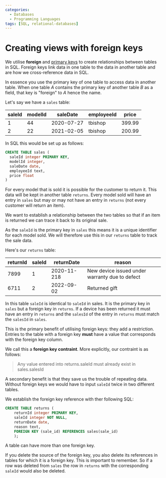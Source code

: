```yaml
---
categories:
  - Databases
  - Programming Languages
tags: [SQL, relational-databases]
---
```


# Creating views with foreign keys

We utilise **foreign** and
[primary keys](Primary_key.md) to create
relationships between tables in SQL. Foreign keys link data in one table to the
data in another table and are how we cross-reference data in SQL.

In essence you use the primary key of one table to access data in another table.
When one table _A_ contains the primary key of another table _B_ as a field,
that key is "foreign" to _A_ hence the name.

Let's say we have a `sales` table:

| saleId | modelId | saleDate   | employeeId | price  |
| ------ | ------- | ---------- | ---------- | ------ |
| 1      | 44      | 2020-07-27 | tbishop    | 399.99 |
| 2      | 22      | 2021-02-05 | tbishop    | 200.99 |

In SQL this would be set up as follows:

```sql
CREATE TABLE sales (
  saleId integer PRIMARY KEY,
  modelId integer,
  saleDate date,
  employeeId text,
  price float
)
```

For every model that is sold it is possible for the customer to return it. This
data will be kept in another table `returns`. Every model sold will have an
entry in `sales` but may or may not have an entry in `returns` (not every
customer will return an item).

We want to establish a relationship between the two tables so that if an item is
returned we can trace it back to its original sale.

As the `saleId` is the primary key in `sales` this means it is a unique
identifier for each model sold. We will therefore use this in our `returns`
table to track the sale data.

Here's our `returns` table:

| returnId | saleId | returnDate  | reason                                         |
| -------- | ------ | ----------- | ---------------------------------------------- |
| 7899     | 1      | 2020-11-218 | New device issued under warranty due to defect |
| 6711     | 2      | 2022-09-02  | Returned gift                                  |

In this table `saleId` is identical to `saleId` in sales. It is the primary key
in `sales` but a foreign key in `returns`. If a device has been returned it must
have an entry in `returns` and the `salesId` of the entry in `returns` must
match the `salesId` in `sales`.

This is the primary benefit of utilising foreign keys: they add a restriction.
Entries to the table with a foreign key **must** have a value that corresponds
with the foreign key column.

We call this a **foreign key contraint**. More explicitly, our contraint is as
follows:

> Any value entered into returns.saleId must already exist in sales.salesId

A secondary benefit is that they save us the trouble of repeating data. Without
foreign keys we would have to input `saleId` twice in two different tables.

We establish the foreign key reference with ther following SQL:

```sql
CREATE TABLE returns (
	returnId integer PRIMARY KEY,
	saleId integer NOT NULL,
	returnDate date,
	reason text,
	FOREIGN KEY (sale_id) REFERENCES sales(sale_id)
	);
```

A table can have more than one foreign key.

If you delete the source of the foreign key, you also delete its references in
tables for which it is a foreign key. This is important to remember. So if a row
was deleted from `sales` the row in `returns` with the corresponding `saleId`
would also be deleted.
